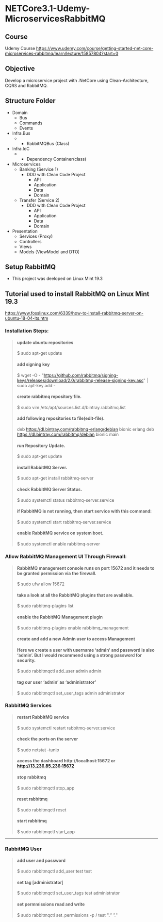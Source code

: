# NETCore3.1-Udemy-MicroservicesRabbitMQ

## Course
Udemy Course
https://www.udemy.com/course/getting-started-net-core-microservices-rabbitmq/learn/lecture/15857804?start=0

## Objective
Develop a microservice project with .NetCore using Clean-Architecture, CQRS and RabbitMQ.


## Structure Folder
- Domain
  - Bus
  - Commands
  - Events  
- Infra.Bus
  - * RabbitMQBus (Class)
- Infra.IoC
  - * Dependency Container(class)
- Microservices
  - Banking (Service 1)
    - DDD with Clean Code Project
      - API
      - Application
      - Data
      - Domain
  - Transfer (Service 2)
    - DDD with Clean Code Project
      - API
      - Application
      - Data
      - Domain
- Presentation
  - Services (Proxy)
  - Controllers
  - Views
  - Models (ViewModel and DTO)
  
  
  
## Setup RabbitMQ
* This project was deeloped on Linux Mint 19.3

## Tutorial used to install RabbitMQ on Linux Mint 19.3
https://www.fosslinux.com/6339/how-to-install-rabbitmq-server-on-ubuntu-18-04-lts.htm

### Installation Steps:

> #### update ubuntu repositories
> $ sudo apt-get update
> #### add signing key
> $ wget -O - "https://github.com/rabbitmq/signing-keys/releases/download/2.0/rabbitmq-release-signing-key.asc" | sudo apt-key add -
> #### create rabbitmq repository file.
> $ sudo vim /etc/apt/sources.list.d/bintray.rabbitmq.list
> #### add following repositories to file(edit-file).
> deb https://dl.bintray.com/rabbitmq-erlang/debian bionic erlang
> deb https://dl.bintray.com/rabbitmq/debian bionic main
> #### run Repository Update.
> $ sudo apt-get update
> #### install RabbitMQ Server.
> $ sudo apt-get install rabbitmq-server
> #### check RabbitMQ Server Status.
> $ sudo systemctl status rabbitmq-server.service
> #### if RabbitMQ is not running, then start service with this command:
> $ sudo systemctl start rabbitmq-server.service
> #### enable RabbitMQ service on system boot.
> $ sudo systemctl enable rabbitmq-server


### Allow RabbitMQ Management UI Through Firewall:

> #### RabbitMQ management console runs on port 15672 and it needs to be granted permission via the firewall.
> $ sudo ufw allow 15672
> #### take a look at all the RabbitMQ plugins that are available.
> $ sudo rabbitmq-plugins list
> #### enable the RabbitMQ Management plugin
> $ sudo rabbitmq-plugins enable rabbitmq_management
> #### create and add a new Admin user to access Management 
> #### Here we create a user with username ‘admin’ and password is also ‘admin’. But I would recommend using a strong password for security.
> $ sudo rabbitmqctl add_user admin admin
> #### tag our user ‘admin’ as ‘administrator’
> $ sudo  rabbitmqctl set_user_tags admin administrator

### RabbitMQ Services
> #### restart RabbitMQ service
> $ sudo systemctl restart rabbitmq-server.service
> #### check the ports on the server
> $ sudo netstat -tunlp
> 
> #### access the dashboard http://localhost:15672 or http://13.236.85.236:15672
> 
> #### stop rabbitmq
> $ sudo rabbitmqctl stop_app
> #### reset rabbitmq
> $ sudo rabbitmqctl reset
> #### start rabbitmq
> $ sudo rabbitmqctl start_app
-----------------------------

### RabbitMQ User
> #### add user and password
> $ sudo rabbitmqctl add_user test test
> #### set tag [administrator]
> $ sudo rabbitmqctl set_user_tags test administrator
> #### set permmissions read and write
> $ sudo rabbitmqctl set_permissions -p / test ".*" ".*"

